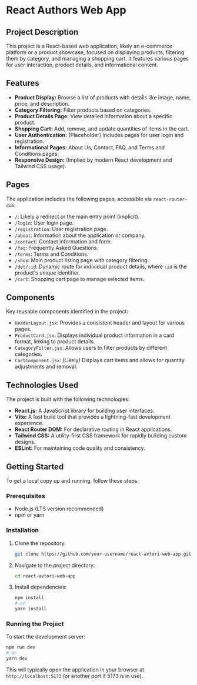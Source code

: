 # React Authors Web App

## Project Description
This project is a React-based web application, likely an e-commerce platform or a product showcase, focused on displaying products, filtering them by category, and managing a shopping cart. It features various pages for user interaction, product details, and informational content.

## Features
-   **Product Display:** Browse a list of products with details like image, name, price, and description.
-   **Category Filtering:** Filter products based on categories.
-   **Product Details Page:** View detailed information about a specific product.
-   **Shopping Cart:** Add, remove, and update quantities of items in the cart.
-   **User Authentication:** (Placeholder) Includes pages for user login and registration.
-   **Informational Pages:** About Us, Contact, FAQ, and Terms and Conditions pages.
-   **Responsive Design:** (Implied by modern React development and Tailwind CSS usage).

## Pages
The application includes the following pages, accessible via `react-router-dom`:

-   `/`: Likely a redirect or the main entry point (implicit).
-   `/login`: User login page.
-   `/registration`: User registration page.
-   `/about`: Information about the application or company.
-   `/contact`: Contact information and form.
-   `/faq`: Frequently Asked Questions.
-   `/terms`: Terms and Conditions.
-   `/shop`: Main product listing page with category filtering.
-   `/det/:id`: Dynamic route for individual product details, where `:id` is the product's unique identifier.
-   `/cart`: Shopping cart page to manage selected items.

## Components
Key reusable components identified in the project:

-   `HeaderLayout.jsx`: Provides a consistent header and layout for various pages.
-   `ProductCard.jsx`: Displays individual product information in a card format, linking to product details.
-   `CategoryFilter.jsx`: Allows users to filter products by different categories.
-   `CartComponent.jsx`: (Likely) Displays cart items and allows for quantity adjustments and removal.

## Technologies Used
The project is built with the following technologies:

-   **React.js:** A JavaScript library for building user interfaces.
-   **Vite:** A fast build tool that provides a lightning-fast development experience.
-   **React Router DOM:** For declarative routing in React applications.
-   **Tailwind CSS:** A utility-first CSS framework for rapidly building custom designs.
-   **ESLint:** For maintaining code quality and consistency.

## Getting Started

To get a local copy up and running, follow these steps.

### Prerequisites
-   Node.js (LTS version recommended)
-   npm or yarn

### Installation

1.  Clone the repository:
    ```bash
    git clone https://github.com/your-username/react-avtori-web-app.git
    ```
2.  Navigate to the project directory:
    ```bash
    cd react-avtori-web-app
    ```
3.  Install dependencies:
    ```bash
    npm install
    # or
    yarn install
    ```

### Running the Project

To start the development server:

```bash
npm run dev
# or
yarn dev
```

This will typically open the application in your browser at `http://localhost:5173` (or another port if 5173 is in use).
